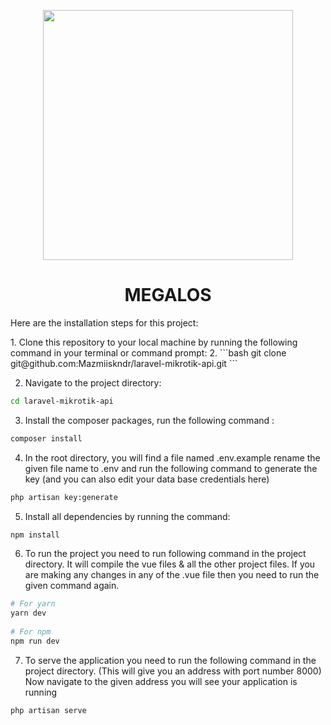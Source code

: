 <p align="center"><a href="https://www.varnion.com" target="_blank"><img src="https://i.ibb.co/0qQWxSJ/logo-megalos-yellow.png" width="400"></a></p>

<h1 align="center">
MEGALOS
</h1>

<p align="left">
Here are the installation steps for this project:
</p>
1. Clone this repository to your local machine by running the following command in your terminal or command prompt:
2. 
```bash
git clone git@github.com:Mazmiiskndr/laravel-mikrotik-api.git
```

2. Navigate to the project directory:
```bash
cd laravel-mikrotik-api
```
3. Install the composer packages, run the following command :
```bash
composer install
```
4. In the root directory, you will find a file named .env.example rename the given file name to .env and run the following command to generate the key (and you can also edit your data base credentials here)
```bash
php artisan key:generate
```
5. Install all dependencies by running the command:
```bash
npm install
```
6. To run the project you need to run following command in the project directory. It will compile the vue files & all the other project files. If you are making any changes in any of the .vue file then you need to run the given command again.
```bash
# For yarn
yarn dev
    
# For npm
npm run dev
```
7. To serve the application you need to run the following command in the project directory. (This will give you an address with port number 8000)
Now navigate to the given address you will see your application is running 

```bash
php artisan serve
```
